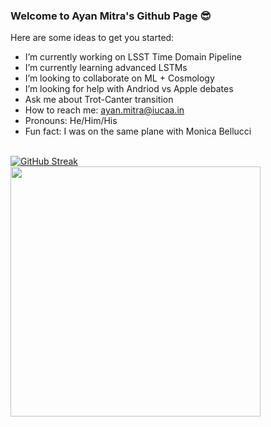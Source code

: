 ### Welcome to Ayan Mitra's Github Page 😎



Here are some ideas to get you started:

-  I’m currently working on LSST Time Domain Pipeline
-  I’m currently learning advanced LSTMs
-  I’m looking to collaborate on ML + Cosmology
-  I’m looking for help with Andriod vs Apple debates
-  Ask me about Trot-Canter transition
-  How to reach me: ayan.mitra@iucaa.in
-  Pronouns: He/Him/His
-  Fun fact: I was on the same plane with Monica Bellucci<br><br>

[![GitHub Streak](https://github-readme-streak-stats.herokuapp.com?user=am610)](https://git.io/streak-stats)
<img src="https://github-readme-stats.vercel.app/api?username=am610&show_icons=true&theme=ADD_THEME_HERE" width="400">
